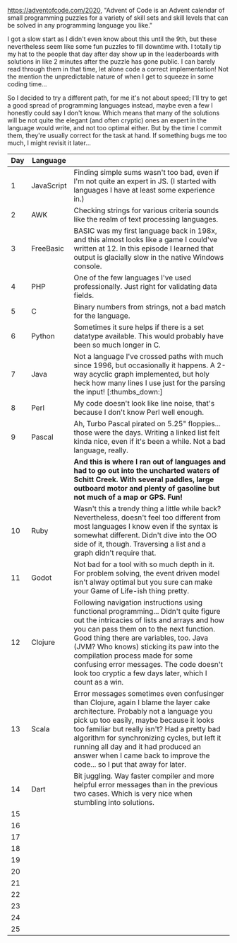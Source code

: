 https://adventofcode.com/2020, "Advent of Code is an Advent calendar of small programming puzzles for a variety of skill sets and skill levels that can be solved in any programming language you like."

I got a slow start as I didn't even know about this until the 9th, but these nevertheless seem like some fun puzzles to fill downtime with. I totally tip my hat to the people  that day after day show up in the leaderboards with solutions in like 2 minutes after the puzzle has gone public. I can barely read through them in that time, let alone code a correct implementation! Not the mention the unpredictable nature of when I get to squeeze in some coding time...

So I decided to try a different path, for me it's not about speed; I'll try to get a good spread of programming languages instead, maybe even a few I honestly could say I don't know. Which means that many of the solutions will be not quite the elegant (and often cryptic) ones an expert in the language would write, and not too optimal either. But by the time I commit them, they're usually correct for the task at hand. If something bugs me too much, I might revisit it later...

|Day|Language   |                  |
|---|-----------|------------------|
|1 | JavaScript | Finding simple sums wasn't too bad, even if I'm not quite an expert in JS. (I started with languages I have at least some experience in.)|
|2 | AWK        | Checking strings for various criteria sounds like the realm of text processing languages. |
|3 | FreeBasic  | BASIC was my first language back in 198x, and this almost looks like a game I could've written at 12. In this episode I learned that output is glacially slow in the native Windows console. |
|4 | PHP        | One of the few languages I've used professionally. Just right for validating data fields. |
|5 | C          | Binary numbers from strings, not a bad match for the language. |
|6 | Python     | Sometimes it sure helps if there is a set datatype available. This would probably have been so much longer in C. |
|7 | Java       | Not a language I've crossed paths with much since 1996, but occasionally it happens. A 2-way acyclic graph implemented, but holy heck how many lines I use just for the parsing the input! [:thumbs_down:] |
|8 | Perl       | My code doesn't look like line noise, that's because I don't know Perl well enough.
|9 | Pascal     | Ah, Turbo Pascal pirated on 5.25" floppies... those were the days. Writing a linked list felt kinda nice, even if it's been a while. Not a bad language, really.|
|   |           | **And this is where I ran out of languages and had to go out into the uncharted waters of Schitt Creek. With several paddles, large outboard motor and plenty of gasoline but not much of a map or GPS. Fun!**
|10 | Ruby      | Wasn't this a trendy thing a little while back? Nevertheless, doesn't feel too different from most languages I know even if the syntax is somewhat different. Didn't dive into the OO side of it, though. Traversing a list and a graph didn't require that.|
|11 | Godot     | Not bad for a tool with so much depth in it. For problem solving, the event driven model isn't alway optimal but you sure can make your Game of Life-ish thing pretty.
|12 | Clojure   | Following navigation instructions using functional programming... Didn't quite figure out the intricacies of lists and arrays and how you can pass them on to the next function. Good thing there are variables, too. Java (JVM? Who knows) sticking its paw into the compilation process made for some confusing error messages. The code doesn't look too cryptic a few days later, which I count as a win.
|13 | Scala     | Error messages sometimes even confusinger than Clojure, again I blame the layer cake architecture. Probably not a language you pick up too easily, maybe because it looks too familiar but really isn't? Had a pretty bad algorithm for synchronizing cycles, but left it running all day and it had produced an answer when I came back to improve the code... so I put that away for later.|
|14 | Dart      | Bit juggling. Way faster compiler and more helpful error messages than in the previous two cases. Which is very nice when stumbling into solutions. |
|15 |           |
|16 |           |
|17 |           |
|18 |           |
|19 |           |
|20 |           |
|21 |           |
|22 |           |
|23 |           |
|24 |           |
|25 |           |
